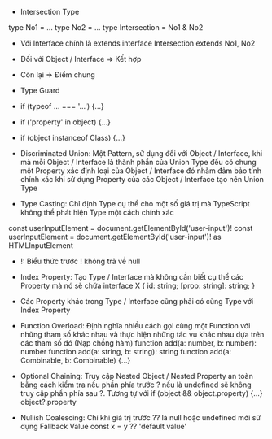 - Intersection Type

type No1 = ...
type No2 = ...
type Intersection = No1 & No2

- Với Interface chính là extends
  interface Intersection extends No1, No2

- Đối với Object / Interface => Kết hợp
- Còn lại => Điểm chung

- Type Guard

- if (typeof ... === '...') {...}
- if ('property' in object) {...}
- if (object instanceof Class) {...}

- Discriminated Union: Một Pattern, sử dụng đối với Object / Interface, khi mà mỗi Object / Interface là thành phần của Union Type đều có chung một Property xác định loại của Object / Interface đó nhằm đảm bảo tính chính xác khi sử dụng Property của các Object / Interface tạo nên Union Type

- Type Casting: Chỉ định Type cụ thể cho một số giá trị mà TypeScript không thể phát hiện Type một cách chính xác

const userInputElement = <HTMLInputElement>document.getElementById('user-input')!
const userInputElement = document.getElementById('user-input')! as HTMLInputElement

- !: Biểu thức trước ! không trả về null

- Index Property: Tạo Type / Interface mà không cần biết cụ thể các Property mà nó sẽ chứa
  interface X {
  id: string;
  [prop: string]: string;
  }

- Các Property khác trong Type / Interface cũng phải có cùng Type với Index Property

- Function Overload: Định nghĩa nhiều cách gọi cùng một Function với những tham số khác nhau và thực hiện những tác vụ khác nhau dựa trên các tham số đó (Nạp chồng hàm)
  function add(a: number, b: number): number
  function add(a: string, b: string): string
  function add(a: Combinable, b: Combinable) {...}


- Optional Chaining: Truy cập Nested Object / Nested Property an toàn bằng cách kiểm tra nếu phần phía trước ? nếu là undefined sẽ không truy cập phần phía sau ?. Tương tự với if (object && object.property) {...}
  object?.property


- Nullish Coalescing: Chỉ khi giá trị trước ?? là null hoặc undefined mới sử dụng Fallback Value
  const x = y ?? 'default value'